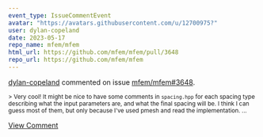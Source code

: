```yaml
---
event_type: IssueCommentEvent
avatar: "https://avatars.githubusercontent.com/u/12700975?"
user: dylan-copeland
date: 2023-05-17
repo_name: mfem/mfem
html_url: https://github.com/mfem/mfem/pull/3648
repo_url: https://github.com/mfem/mfem
---
```


<a href='https://github.com/dylan-copeland' target='_blank'>dylan-copeland</a> commented on issue <a href='https://github.com/mfem/mfem/pull/3648' target='_blank'>mfem/mfem#3648</a>.

<small>> Very cool! It might be nice to have some comments in `spacing.hpp` for each spacing type describing what the input parameters are, and what the final spacing will be. I think I can guess most of them, but only because I've used pmesh and read the implementation....</small>

<a href='https://github.com/mfem/mfem/pull/3648' target='_blank'>View Comment</a>